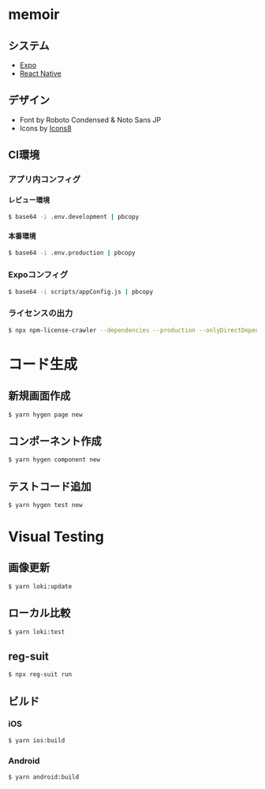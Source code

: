 # memoir

## システム

 - [Expo](https://expo.io/)
 - [React Native](https://reactnative.dev/)

## デザイン
 - Font by Roboto Condensed & Noto Sans JP
 - Icons by [Icons8](https://icons8.jp/)


## CI環境

### アプリ内コンフィグ

#### レビュー環境
```bash
$ base64 -i .env.development | pbcopy
```

#### 本番環境
```bash
$ base64 -i .env.production | pbcopy
```


### Expoコンフィグ
```bash
$ base64 -i scripts/appConfig.js | pbcopy
```

### ライセンスの出力
```bash
$ npx npm-license-crawler --dependencies --production --onlyDirectDependencies --omitVersion --json ./src/licenses.json
```

# コード生成

## 新規画面作成
```bash
$ yarn hygen page new
```

## コンポーネント作成
```bash
$ yarn hygen component new
```

## テストコード追加
```bash
$ yarn hygen test new
```

# Visual Testing

## 画像更新 

```bash
$ yarn loki:update
```

## ローカル比較

```bash
$ yarn loki:test
```

## reg-suit

```bash
$ npx reg-suit run
```

## ビルド

### iOS

```bash
$ yarn ios:build
```

### Android

```bash
$ yarn android:build
```
